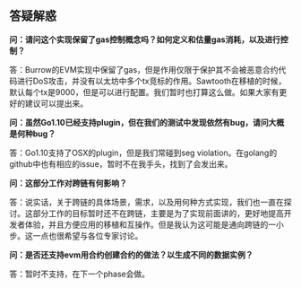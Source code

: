 ## 答疑解惑

**问：请问这个实现保留了gas控制概念吗？如何定义和估量gas消耗，以及进行控制？**

答：Burrow的EVM实现中保留了gas，但是作用仅限于保护其不会被恶意合约代码进行DoS攻击，并没有以太坊中多个tx竞标的作用。Sawtooth在移植的时候，默认每个tx是9000，但是可以进行配置。我们暂时也打算这么做。如果大家有更好的建议可以提出来。

**问：虽然Go1.10已经支持plugin，但在我们的测试中发现依然有bug，请问大概是何种bug？**

答：Go1.10支持了OSX的plugin，但是我们常碰到seg violation。在golang的github中也有相应的issue，暂时不在我手头，找到了会发出来。

**问：这部分工作对跨链有何影响？**

答：说实话，关于跨链的具体场景，需求，以及用何种方式实现，我们也一直在探讨。这部分工作的目标暂时还不在跨链，主要是为了实现前面讲的，更好地提高开发者体验，并且方便应用的移植和互操作。但是我认为这可能是通向跨链的一小步。这一点也很希望与各位专家讨论。


**问：是否还支持evm用合约创建合约的做法？以生成不同的数据实例？**

答：暂时不支持，在下一个phase会做。
